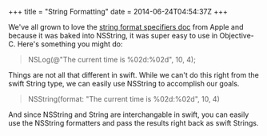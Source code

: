 +++
title = "String Formatting"
date = 2014-06-24T04:54:37Z
+++

We've all grown to love the [string format specifiers doc](https://developer.apple.com/library/ios/documentation/cocoa/conceptual/Strings/Articles/formatSpecifiers.html) from Apple and because it was baked into NSString, it was super easy to use in Objective-C. Here's something you might do:

> NSLog(@"The current time is %02d:%02d", 10, 4);

Things are not all that different in swift. While we can't do this right from the swift String type, we can easily use NSString to accomplish our goals.

> NSString(format: "The current time is %02d:%02d", 10, 4)

And since NSString and String are interchangable in swift, you can easily use the NSString formatters and pass the results right back as swift Strings.
